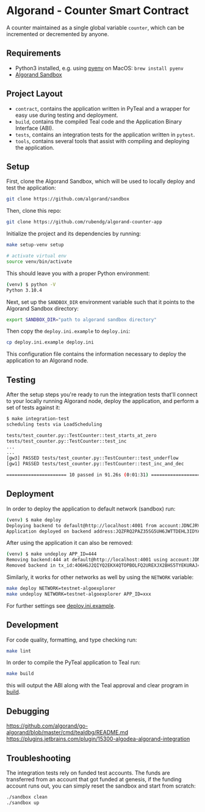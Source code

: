 # Algorand - Counter Smart Contract

A counter maintained as a single global variable `counter`, which can be incremented or decremented by anyone.

## Requirements

- Python3 installed, e.g. using [pyenv](https://github.com/pyenv/pyenv) on MacOS: `brew install pyenv`
- [Algorand Sandbox](https://github.com/algorand/sandbox)

## Project Layout

- `contract`, contains the application written in PyTeal and a wrapper for easy use during testing and deployment.
- `build`, contains the compiled Teal code and the Application Binary Interface (ABI).
- `tests`, contains an integration tests for the application written in `pytest`.
- `tools`, contains several tools that assist with compiling and deploying the application.

## Setup

First, clone the Algorand Sandbox, which will be used to locally deploy and test the application:

```bash
git clone https://github.com/algorand/sandbox
```

Then, clone this repo:

```bash
git clone https://github.com/rubendg/algorand-counter-app
```

Initialize the project and its dependencies by running:

```bash
make setup-venv setup

# activate virtual env
source venv/bin/activate
```

This should leave you with a proper Python environment:

```bash
(venv) $ python -V
Python 3.10.4
```

Next, set up the `SANDBOX_DIR` environment variable such that it points to the Algorand Sandbox directory:

```bash
export SANDBOX_DIR="path to algorand sandbox directory"
```

Then copy the `deploy.ini.example` to `deploy.ini`:

```bash
cp deploy.ini.example deploy.ini
```

This configuration file contains the information necessary to deploy the application to an Algorand node.

## Testing

After the setup steps you're ready to run the integration tests that'll connect to your locally running Algorand node,
deploy the application, and perform a set of tests against it:

```bash
$ make integration-test
scheduling tests via LoadScheduling

tests/test_counter.py::TestCounter::test_starts_at_zero
tests/test_counter.py::TestCounter::test_inc
...
...
[gw3] PASSED tests/test_counter.py::TestCounter::test_underflow
[gw1] PASSED tests/test_counter.py::TestCounter::test_inc_and_dec

====================== 10 passed in 91.26s (0:01:31) ===================
```

## Deployment

In order to deploy the application to default network (sandbox) run:

```bash
(venv) $ make deploy
Deploying backend to default@http://localhost:4001 from account:JDNCJRVYRW6MBTXE5MB6VVQEVITWKYUSO4MG6G746B4LCHOABEAXLFGHS4 ...
Application deployed on backend address:JQZFRQ2PAZ35SG5UH6JWTTDEHL3IDYASZNGWIKGPTN5VSJ2O3ODZHSZILE with app_id:444
```

After using the application it can also be removed:

```bash
(venv) $ make undeploy APP_ID=444
Removing backend:444 at default@http://localhost:4001 using account:JDNCJRVYRW6MBTXE5MB6VVQEVITWKYUSO4MG6G746B4LCHOABEAXLFGHS4 ...
Removed backend in tx_id:4O6HGJ2QIYQ2EKX4QTOPBOLFQ2UREXJX2BHS5TYEKURAJ4Q73HQA
```

Similarly, it works for other networks as well by using the `NETWORK` variable:

```bash
make deploy NETWORK=testnet-algoexplorer
make undeploy NETWORK=testnet-algoexplorer APP_ID=xxx
```

For further settings see [deploy.ini.example](application/deploy.ini.example).

## Development

For code quality, formatting, and type checking run:

```bash
make lint
```

In order to compile the PyTeal application to Teal run:

```bash
make build
```

this will output the ABI along with the Teal approval and clear program in [build](application/build).

## Debugging

https://github.com/algorand/go-algorand/blob/master/cmd/tealdbg/README.md
https://plugins.jetbrains.com/plugin/15300-algodea-algorand-integration

## Troubleshooting

The integration tests rely on funded test accounts. The funds are transferred from an account that got funded at genesis,
if the funding account runs out, you can simply reset the sandbox and start from scratch:

```bash
./sandbox clean
./sandbox up
```

